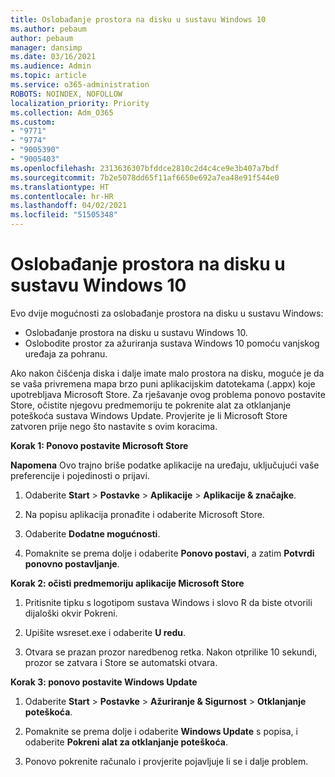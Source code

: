 ```yaml
---
title: Oslobađanje prostora na disku u sustavu Windows 10
ms.author: pebaum
author: pebaum
manager: dansimp
ms.date: 03/16/2021
ms.audience: Admin
ms.topic: article
ms.service: o365-administration
ROBOTS: NOINDEX, NOFOLLOW
localization_priority: Priority
ms.collection: Adm_O365
ms.custom:
- "9771"
- "9774"
- "9005390"
- "9005403"
ms.openlocfilehash: 2313636307bfddce2810c2d4c4ce9e3b407a7bdf
ms.sourcegitcommit: 7b2e5078dd65f11af6650e692a7ea48e91f544e0
ms.translationtype: HT
ms.contentlocale: hr-HR
ms.lasthandoff: 04/02/2021
ms.locfileid: "51505348"
---
```

# <a name="free-up-drive-space-in-windows-10"></a>Oslobađanje prostora na disku u sustavu Windows 10

Evo dvije mogućnosti za oslobađanje prostora na disku u sustavu Windows:

- Oslobađanje prostora na disku u sustavu Windows 10.
- Oslobodite prostor za ažuriranja sustava Windows 10 pomoću vanjskog uređaja za pohranu.

Ako nakon čišćenja diska i dalje imate malo prostora na disku, moguće je da se vaša privremena mapa brzo puni aplikacijskim datotekama (.appx) koje upotrebljava Microsoft Store. Za rješavanje ovog problema ponovo postavite Store, očistite njegovu predmemoriju te pokrenite alat za otklanjanje poteškoća sustava Windows Update. Provjerite je li Microsoft Store zatvoren prije nego što nastavite s ovim koracima.

**Korak 1: Ponovo postavite Microsoft Store**

**Napomena** Ovo trajno briše podatke aplikacije na uređaju, uključujući vaše preferencije i pojedinosti o prijavi.

1. Odaberite **Start** > **Postavke** > **Aplikacije** > **Aplikacije & značajke**.

1. Na popisu aplikacija pronađite i odaberite Microsoft Store.

1. Odaberite **Dodatne mogućnosti**.

1. Pomaknite se prema dolje i odaberite **Ponovo postavi**, a zatim **Potvrdi ponovno postavljanje**.

**Korak 2: očisti predmemoriju aplikacije Microsoft Store**

1. Pritisnite tipku s logotipom sustava Windows i slovo R da biste otvorili dijaloški okvir Pokreni.

1. Upišite wsreset.exe i odaberite **U redu**.

1. Otvara se prazan prozor naredbenog retka. Nakon otprilike 10 sekundi, prozor se zatvara i Store se automatski otvara.

**Korak 3: ponovo postavite Windows Update**

1. Odaberite **Start** > **Postavke** > **Ažuriranje & Sigurnost** > **Otklanjanje poteškoća**.

1. Pomaknite se prema dolje i odaberite **Windows Update** s popisa, i odaberite **Pokreni alat za otklanjanje poteškoća**.

1. Ponovo pokrenite računalo i provjerite pojavljuje li se i dalje problem.

